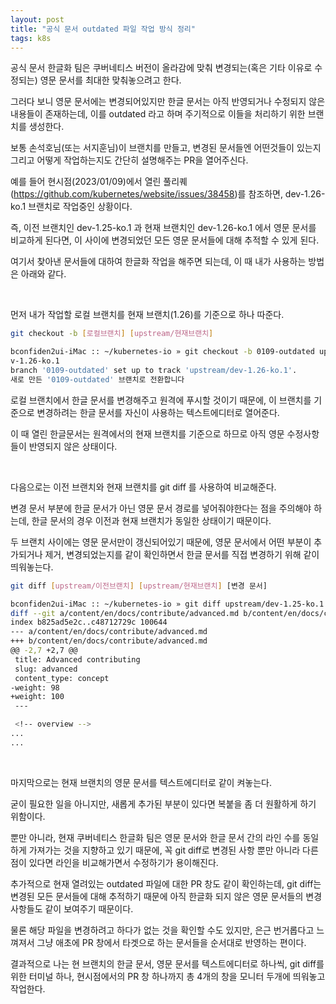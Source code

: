 ```yaml
---
layout: post
title: "공식 문서 outdated 파일 작업 방식 정리"
tags: k8s
---
```


공식 문서 한글화 팀은 쿠버네티스 버전이 올라감에 맞춰 변경되는(혹은 기타 이유로 수정되는) 영문 문서를 최대한 맞춰놓으려고 한다.

그러다 보니 영문 문서에는 변경되어있지만 한글 문서는 아직 반영되거나 수정되지 않은 내용들이 존재하는데, 이를 outdated 라고 하며 주기적으로 이들을 처리하기 위한 브랜치를 생성한다.

보통 손석호님(또는 서지훈님)이 브랜치를 만들고, 변경된 문서들엔 어떤것들이 있는지 그리고 어떻게 작업하는지도 간단히 설명해주는 PR을 열어주신다.

예를 들어 현시점(2023/01/09)에서 열린 풀리퀘(https://github.com/kubernetes/website/issues/38458)를 참조하면, dev-1.26-ko.1 브랜치로 작업중인 상황이다.

즉, 이전 브랜치인 dev-1.25-ko.1 과 현재 브랜치인 dev-1.26-ko.1 에서 영문 문서를 비교하게 된다면, 이 사이에 변경되었던 모든 영문 문서들에 대해 추적할 수 있게 된다.

여기서 찾아낸 문서들에 대하여 한글화 작업을 해주면 되는데, 이 때 내가 사용하는 방법은 아래와 같다.

<br>

먼저 내가 작업할 로컬 브랜치를 현재 브랜치(1.26)를 기준으로 하나 따준다.

```bash
git checkout -b [로컬브랜치] [upstream/현재브랜치]
```

```bash
bconfiden2ui-iMac :: ~/kubernetes-io » git checkout -b 0109-outdated upstream/de
v-1.26-ko.1
branch '0109-outdated' set up to track 'upstream/dev-1.26-ko.1'.
새로 만든 '0109-outdated' 브랜치로 전환합니다
```

로컬 브랜치에서 한글 문서를 변경해주고 원격에 푸시할 것이기 때문에, 이 브랜치를 기준으로 변경하려는 한글 문서를 자신이 사용하는 텍스트에디터로 열어준다.

이 때 열린 한글문서는 원격에서의 현재 브랜치를 기준으로 하므로 아직 영문 수정사항들이 반영되지 않은 상태이다.

<br>

다음으로는 이전 브랜치와 현재 브랜치를 git diff 를 사용하여 비교해준다.

변경 문서 부분에 한글 문서가 아닌 영문 문서 경로를 넣어줘야한다는 점을 주의해야 하는데, 한글 문서의 경우 이전과 현재 브랜치가 동일한 상태이기 때문이다.

두 브랜치 사이에는 영문 문서만이 갱신되어있기 때문에, 영문 문서에서 어떤 부분이 추가되거나 제거, 변경되었는지를 같이 확인하면서 한글 문서를 직접 변경하기 위해 같이 띄워놓는다.

```bash
git diff [upstream/이전브랜치] [upstream/현재브랜치] [변경 문서]
```

```bash
bconfiden2ui-iMac :: ~/kubernetes-io » git diff upstream/dev-1.25-ko.1 upstream/dev-1.26-ko.1 content/en/docs/contribute/
diff --git a/content/en/docs/contribute/advanced.md b/content/en/docs/contribute/advanced.md
index b825ad5e2c..c48712729c 100644
--- a/content/en/docs/contribute/advanced.md
+++ b/content/en/docs/contribute/advanced.md
@@ -2,7 +2,7 @@
 title: Advanced contributing
 slug: advanced
 content_type: concept
-weight: 98
+weight: 100
 ---

 <!-- overview -->
...
...
```

<br>

마지막으로는 현재 브랜치의 영문 문서를 텍스트에디터로 같이 켜놓는다.

굳이 필요한 일을 아니지만, 새롭게 추가된 부분이 있다면 복붙을 좀 더 원활하게 하기 위함이다.

뿐만 아니라, 현재 쿠버네티스 한글화 팀은 영문 문서와 한글 문서 간의 라인 수를 동일하게 가져가는 것을 지향하고 있기 때문에, 꼭 git diff로 변경된 사항 뿐만 아니라 다른 점이 있다면 라인을 비교해가면서 수정하기가 용이해진다.

추가적으로 현재 열려있는 outdated 파일에 대한 PR 창도 같이 확인하는데, git diff는 변경된 모든 문서들에 대해 추적하기 때문에 아직 한글화 되지 않은 영문 문서들의 변경사항들도 같이 보여주기 때문이다.

물론 해당 파일을 변경하려고 하다가 없는 것을 확인할 수도 있지만, 은근 번거롭다고 느껴져서 그냥 애초에 PR 창에서 타겟으로 하는 문서들을 순서대로 반영하는 편이다.

결과적으로 나는 현 브랜치의 한글 문서, 영문 문서를 텍스트에디터로 하나씩, git diff를 위한 터미널 하나, 현시점에서의 PR 창 하나까지 총 4개의 창을 모니터 두개에 띄워놓고 작업한다.